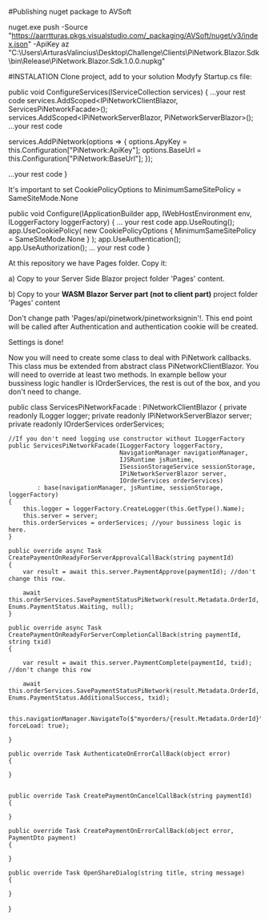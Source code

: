 ﻿#Publishing nuget package to AVSoft

nuget.exe push -Source "https://aarrtturas.pkgs.visualstudio.com/_packaging/AVSoft/nuget/v3/index.json" -ApiKey az "C:\Users\ArturasValincius\Desktop\Challenge\Clients\PiNetwork.Blazor.Sdk\bin\Release\PiNetwork.Blazor.Sdk.1.0.0.nupkg"



#INSTALATION
Clone project, add to your solution
Modyfy Startup.cs file:

public void ConfigureServices(IServiceCollection services)
{
   ...your rest code
   services.AddScoped<IPiNetworkClientBlazor, ServicesPiNetworkFacade>();
   services.AddScoped<IPiNetworkServerBlazor, PiNetworkServerBlazor>();
   ...your rest code

   services.AddPiNetwork(options =>
   {
         options.ApyKey = this.Configuration["PiNetwork:ApiKey"];
         options.BaseUrl = this.Configuration["PiNetwork:BaseUrl"];
   });

   ...your rest code
}


It's important to set CookiePolicyOptions to MinimumSameSitePolicy = SameSiteMode.None

public void Configure(IApplicationBuilder app, IWebHostEnvironment env, ILoggerFactory loggerFactory)
{
   ... your rest code
   app.UseRouting();
   app.UseCookiePolicy(
         new CookiePolicyOptions
         {
            MinimumSameSitePolicy = SameSiteMode.None
         }
   );
   app.UseAuthentication();
   app.UseAuthorization();
   ... your rest code
}

At this repository we have Pages folder. Copy it:

a) Copy to your Server Side Blazor project folder 'Pages' content.

b) Copy to your **WASM Blazor Server part (not to client part)** project folder 'Pages' content


Don't change path 'Pages/api/pinetwork/pinetworksignin'!. This end point will be called after Authentication and authentication cookie will be created.


Settings is done!

Now you will need to create some class to deal with PiNetwork callbacks. 
This class mus be extended from abstract class PiNetworkClientBlazor.
You will need to override at least two methods.
In example bellow your bussiness logic handler is IOrderServices, the rest is out of the box, and you don't need to change.

public class ServicesPiNetworkFacade : PiNetworkClientBlazor
{
    private readonly ILogger logger;
    private readonly IPiNetworkServerBlazor server;
    private readonly IOrderServices orderServices;
	
	//If you don't need logging use constructor without ILoggerFactory
    public ServicesPiNetworkFacade(ILoggerFactory loggerFactory,
                                   NavigationManager navigationManager,
                                   IJSRuntime jsRuntime,
                                   ISessionStorageService sessionStorage,
                                   IPiNetworkServerBlazor server,
                                   IOrderServices orderServices)
            : base(navigationManager, jsRuntime, sessionStorage, loggerFactory)
    {
        this.logger = loggerFactory.CreateLogger(this.GetType().Name);
        this.server = server;
        this.orderServices = orderServices; //your bussiness logic is here.
    }

    public override async Task CreatePaymentOnReadyForServerApprovalCallBack(string paymentId)
    {
        var result = await this.server.PaymentApprove(paymentId); //don't change this row.

        await this.orderServices.SavePaymentStatusPiNetwork(result.Metadata.OrderId, Enums.PaymentStatus.Waiting, null);
    }

    public override async Task CreatePaymentOnReadyForServerCompletionCallBack(string paymentId, string txid)
    {

        var result = await this.server.PaymentComplete(paymentId, txid); //don't change this row

        await this.orderServices.SavePaymentStatusPiNetwork(result.Metadata.OrderId, Enums.PaymentStatus.AdditionalSuccess, txid);

        this.navigationManager.NavigateTo($"myorders/{result.Metadata.OrderId}", forceLoad: true);

    }

    public override Task AuthenticateOnErrorCallBack(object error)
    {

    }


    public override Task CreatePaymentOnCancelCallBack(string paymentId)
    {

    }

    public override Task CreatePaymentOnErrorCallBack(object error, PaymentDto payment)
    {

    }

    public override Task OpenShareDialog(string title, string message)
    {

    }
}


